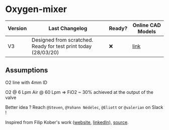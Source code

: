 # Oxygen-mixer

| Version | Last Changelog | Ready? | Online CAD Models |
| ------- | -------------- | ------ | ----------------- |
| V3 | Designed from scratched. Ready for test print today (28/03/20) | ❌ | [link](https://a360.co/2vV5s18) |

## Assumptions

O2 line with 4mm ID

O2 @ 6 Lpm
Air @ 60 Lpm
=> FiO2 ~ 30% achieved at the output of the valve


Better idea ? Reach `@Steven`, `@Yohann Nédélec`, `@Eliott` or `@valerian` on Slack !

Inspired from Filip Kober's work ([website](http://kober.pl/), [linkedIn](https://www.linkedin.com/in/filipkober/)), [source](https://grabcad.com/library/respirator-free-reanimation-venturi-s-valve-rev-4-1).
